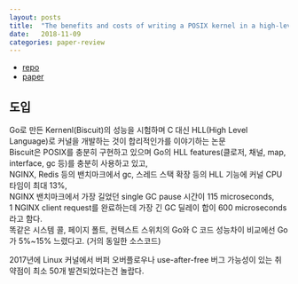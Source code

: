 ```yaml
---
layout: posts
title:  "The benefits and costs of writing a POSIX kernel in a high-level language"
date:   2018-11-09
categories: paper-review
---
```

- [repo](https://github.com/mit-pdos/biscuit)
- [paper](https://www.usenix.org/system/files/osdi18-cutler.pdf)
  
## 도입
Go로 만든 Kernenl(Biscuit)의 성능을 시험하며 C 대신 HLL(High Level Language)로 커널을 개발하는 것이 합리적인가를 이야기하는 논문  
Biscuit은 POSIX를 충분히 구현하고 있으며 Go의 HLL features(클로저, 채널, map, interface, gc 등)를 충분히 사용하고 있고,  
NGINX, Redis 등의 밴치마크에서 gc, 스레드 스택 확장 등의 HLL 기능에 커널 CPU 타임이 최대 13%,  
NGINX 밴치마크에서 가장 길었던 single GC pause 시간이 115 microseconds,  
1 NGINX client request를 완료하는데 가장 긴 GC 딜레이 합이 600 microseconds 라고 함다.  
똑같은 시스템 콜, 페이지 폴트, 컨텍스트 스위치의 Go와 C 코드 성능차이 비교에선 Go가 5%~15% 느렸다고. (거의 동일한 소스코드)  

2017년에 Linux 커널에서 버퍼 오버플로우나 use-after-free 버그 가능성이 있는 취약점이 최소 50개 발견되었다는건 놀랍다.
